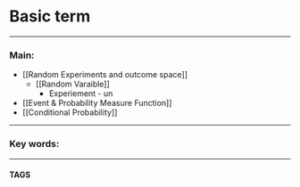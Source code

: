 # Basic term


---
### Main:
- [[Random Experiments and outcome space]]
	- [[Random Varaible]]
		- Experiement - un
- [[Event & Probability Measure Function]]
- [[Conditional Probability]]


---

### Key words:

---
#### TAGS
